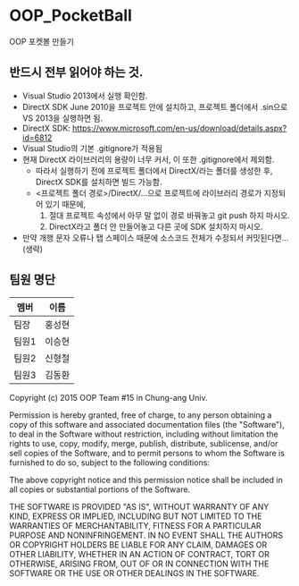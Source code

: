 # OOP_PocketBall
OOP 포켓볼 만들기

## 반드시 전부 읽어야 하는 것.
- Visual Studio 2013에서 실행 확인함.
- DirectX SDK June 2010을 프로젝트 안에 설치하고, 프로젝트 폴더에서 .sin으로 VS 2013을 실행하면 됨.
- DirectX SDK: https://www.microsoft.com/en-us/download/details.aspx?id=6812
- Visual Studio의 기본 .gitignore가 적용됨
- 현재 DirectX 라이브러리의 용량이 너무 커서, 이 또한 .gitignore에서 제외함.
  - 따라서 실행하기 전에 프로젝트 폴더에서 DirectX/라는 폴더를 생성한 후, DirectX SDK를 설치하면 빌드 가능함.
  - <프로젝트 폴더 경로>/DirectX/...으로 프로젝트에 라이브러리 경로가 지정되어 있기 때문에,
    1. 절대 프로젝트 속성에서 아무 말 없이 경로 바꿔놓고 git push 하지 마시오.
    2. DirectX라고 폴더 안 만들어놓고 다른 곳에 SDK 설치하지 마시오.
- 만약 개행 문자 오류나 탭 스페이스 때문에 소스코드 전체가 수정되서 커밋된다면... (생략)

## 팀원 명단
멤버  | 이름
------|--------
팀장  | 홍성현
팀원1 | 이승현
팀원2 | 신형철
팀원3 | 김동환

Copyright (c) 2015 OOP Team #15 in Chung-ang Univ.



Permission is hereby granted, free of charge, to any person obtaining a copy
of this software and associated documentation files (the "Software"), to deal
in the Software without restriction, including without limitation the rights
to use, copy, modify, merge, publish, distribute, sublicense, and/or sell
copies of the Software, and to permit persons to whom the Software is
furnished to do so, subject to the following conditions:



The above copyright notice and this permission notice shall be included in
all copies or substantial portions of the Software.



THE SOFTWARE IS PROVIDED "AS IS", WITHOUT WARRANTY OF ANY KIND, EXPRESS OR
IMPLIED, INCLUDING BUT NOT LIMITED TO THE WARRANTIES OF MERCHANTABILITY,
FITNESS FOR A PARTICULAR PURPOSE AND NONINFRINGEMENT.  IN NO EVENT SHALL THE
AUTHORS OR COPYRIGHT HOLDERS BE LIABLE FOR ANY CLAIM, DAMAGES OR OTHER
LIABILITY, WHETHER IN AN ACTION OF CONTRACT, TORT OR OTHERWISE, ARISING FROM,
OUT OF OR IN CONNECTION WITH THE SOFTWARE OR THE USE OR OTHER DEALINGS IN
THE SOFTWARE.
